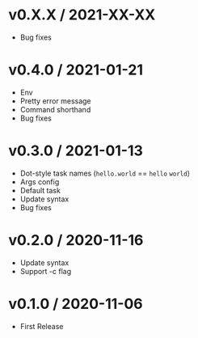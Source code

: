 v0.X.X / 2021-XX-XX
===================

* Bug fixes

v0.4.0 / 2021-01-21
===================

* Env
* Pretty error message
* Command shorthand
* Bug fixes

v0.3.0 / 2021-01-13
===================

* Dot-style task names (`hello.world` == `hello` `world`)
* Args config
* Default task
* Update syntax
* Bug fixes

v0.2.0 / 2020-11-16
===================

* Update syntax
* Support -c flag

v0.1.0 / 2020-11-06
===================

* First Release

